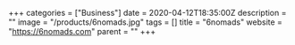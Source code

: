 +++
categories = ["Business"]
date = 2020-04-12T18:35:00Z
description = ""
image = "/products/6nomads.jpg"
tags = []
title = "6nomads"
website = "https://6nomads.com"
parent = ""
+++
